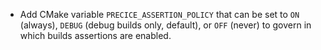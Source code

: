 - Add CMake variable ``PRECICE_ASSERTION_POLICY`` that can be set to ``ON`` (always), ``DEBUG`` (debug builds only, default), or ``OFF`` (never) to govern in which builds assertions are enabled.
